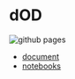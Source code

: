 # dOD

![github pages](https://github.com/phylsix/dOD/workflows/github%20pages/badge.svg)

- [document](https://phylsix.github.io/dOD/docs/)
- [notebooks](https://phylsix.github.io/dOD/notebooks)